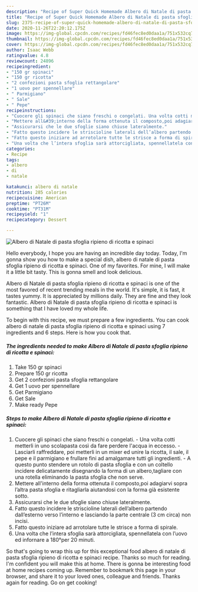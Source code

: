```yaml
---
description: "Recipe of Super Quick Homemade Albero di Natale di pasta sfoglia ripieno di ricotta e spinaci"
title: "Recipe of Super Quick Homemade Albero di Natale di pasta sfoglia ripieno di ricotta e spinaci"
slug: 2375-recipe-of-super-quick-homemade-albero-di-natale-di-pasta-sfoglia-ripieno-di-ricotta-e-spinaci
date: 2020-11-26T22:20:12.175Z
image: https://img-global.cpcdn.com/recipes/fd46fec8ed0daa1a/751x532cq70/albero-di-natale-di-pasta-sfoglia-ripieno-di-ricotta-e-spinaci-recipe-main-photo.jpg
thumbnail: https://img-global.cpcdn.com/recipes/fd46fec8ed0daa1a/751x532cq70/albero-di-natale-di-pasta-sfoglia-ripieno-di-ricotta-e-spinaci-recipe-main-photo.jpg
cover: https://img-global.cpcdn.com/recipes/fd46fec8ed0daa1a/751x532cq70/albero-di-natale-di-pasta-sfoglia-ripieno-di-ricotta-e-spinaci-recipe-main-photo.jpg
author: Isaac Webb
ratingvalue: 4.8
reviewcount: 24896
recipeingredient:
- "150 gr spinaci"
- "150 gr ricotta"
- "2 confezioni pasta sfoglia rettangolare"
- "1 uovo per spennellare"
- " Parmigiano"
- " Sale"
- " Pepe"
recipeinstructions:
- "Cuocere gli spinaci che siano freschi o congelati. Una volta cotti metterli in uno scolapasta così da fare perdere l&#39;acqua in eccesso. Lasciarli raffreddare, poi metterli in un mixer ed unire la ricotta, il sale, il pepe e il parmigiano e frullare fini ad amalgamare tutti gli ingredienti.  A questo punto stendere un rotolo di pasta sfoglia e con un coltello incidere delicatamente disegnando la forma di un albero,tagliare con una rotella eliminando la pasta sfoglia che non serve."
- "Mettere all&#39;interno della forma ottenuta il composto,poi adagiarvi sopra l’altra pasta sfoglia e ritagliarla aiutandosi con la forma già esistente sotto."
- "Assicurarsi che le due sfoglie siano chiuse lateralmente."
- "Fatto questo incidere le striscioline laterali dell’albero partendo dall’esterno verso l’interno e lasciando la parte centrale (3 cm circa) non incisi."
- "Fatto questo iniziare ad arrotolare tutte le strisce a forma di spirale."
- "Una volta che l’intera sfoglia sarà attorcigliata, spennellatela con l’uovo ed infornare a 180°per 20 minuti."
categories:
- Recipe
tags:
- albero
- di
- natale

katakunci: albero di natale 
nutrition: 285 calories
recipecuisine: American
preptime: "PT26M"
cooktime: "PT31M"
recipeyield: "1"
recipecategory: Dessert

---
```



![Albero di Natale di pasta sfoglia ripieno di ricotta e spinaci](https://img-global.cpcdn.com/recipes/fd46fec8ed0daa1a/751x532cq70/albero-di-natale-di-pasta-sfoglia-ripieno-di-ricotta-e-spinaci-recipe-main-photo.jpg)

Hello everybody, I hope you are having an incredible day today. Today, I'm gonna show you how to make a special dish, albero di natale di pasta sfoglia ripieno di ricotta e spinaci. One of my favorites. For mine, I will make it a little bit tasty. This is gonna smell and look delicious.

Albero di Natale di pasta sfoglia ripieno di ricotta e spinaci is one of the most favored of recent trending meals in the world. It's simple, it is fast, it tastes yummy. It is appreciated by millions daily. They are fine and they look fantastic. Albero di Natale di pasta sfoglia ripieno di ricotta e spinaci is something that I have loved my whole life.




To begin with this recipe, we must prepare a few ingredients. You can cook albero di natale di pasta sfoglia ripieno di ricotta e spinaci using 7 ingredients and 6 steps. Here is how you cook that.

<!--inarticleads1-->

##### The ingredients needed to make Albero di Natale di pasta sfoglia ripieno di ricotta e spinaci:

1. Take 150 gr spinaci
1. Prepare 150 gr ricotta
1. Get 2 confezioni pasta sfoglia rettangolare
1. Get 1 uovo per spennellare
1. Get  Parmigiano
1. Get  Sale
1. Make ready  Pepe




<!--inarticleads2-->

##### Steps to make Albero di Natale di pasta sfoglia ripieno di ricotta e spinaci:

1. Cuocere gli spinaci che siano freschi o congelati. - Una volta cotti metterli in uno scolapasta così da fare perdere l&#39;acqua in eccesso. - Lasciarli raffreddare, poi metterli in un mixer ed unire la ricotta, il sale, il pepe e il parmigiano e frullare fini ad amalgamare tutti gli ingredienti.  - A questo punto stendere un rotolo di pasta sfoglia e con un coltello incidere delicatamente disegnando la forma di un albero,tagliare con una rotella eliminando la pasta sfoglia che non serve.
1. Mettere all&#39;interno della forma ottenuta il composto,poi adagiarvi sopra l’altra pasta sfoglia e ritagliarla aiutandosi con la forma già esistente sotto.
1. Assicurarsi che le due sfoglie siano chiuse lateralmente.
1. Fatto questo incidere le striscioline laterali dell’albero partendo dall’esterno verso l’interno e lasciando la parte centrale (3 cm circa) non incisi.
1. Fatto questo iniziare ad arrotolare tutte le strisce a forma di spirale.
1. Una volta che l’intera sfoglia sarà attorcigliata, spennellatela con l’uovo ed infornare a 180°per 20 minuti.




So that's going to wrap this up for this exceptional food albero di natale di pasta sfoglia ripieno di ricotta e spinaci recipe. Thanks so much for reading. I'm confident you will make this at home. There is gonna be interesting food at home recipes coming up. Remember to bookmark this page in your browser, and share it to your loved ones, colleague and friends. Thanks again for reading. Go on get cooking!
